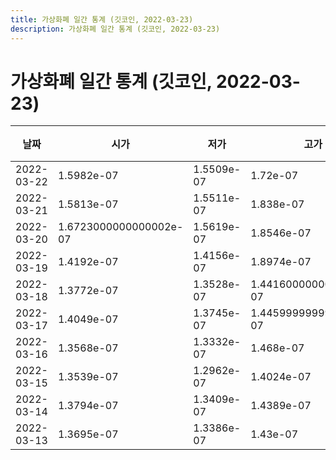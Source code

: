 ```yaml
---
title: 가상화폐 일간 통계 (깃코인, 2022-03-23)
description: 가상화폐 일간 통계 (깃코인, 2022-03-23)
---
```



가상화폐 일간 통계 (깃코인, 2022-03-23)
===

|날짜|시가|저가|고가|종가|비고|
|--|--|--|--|--|--|
|2022-03-22|1.5982e-07|1.5509e-07|1.72e-07|1.6405e-07|    |
|2022-03-21|1.5813e-07|1.5511e-07|1.838e-07|1.5983e-07|    |
|2022-03-20|1.6723000000000002e-07|1.5619e-07|1.8546e-07|1.5739e-07|    |
|2022-03-19|1.4192e-07|1.4156e-07|1.8974e-07|1.6721999999999998e-07|    |
|2022-03-18|1.3772e-07|1.3528e-07|1.4416000000000002e-07|1.4374000000000002e-07|    |
|2022-03-17|1.4049e-07|1.3745e-07|1.4459999999999998e-07|1.3772e-07|    |
|2022-03-16|1.3568e-07|1.3332e-07|1.468e-07|1.4048e-07|    |
|2022-03-15|1.3539e-07|1.2962e-07|1.4024e-07|1.353e-07|    |
|2022-03-14|1.3794e-07|1.3409e-07|1.4389e-07|1.353e-07|    |
|2022-03-13|1.3695e-07|1.3386e-07|1.43e-07|1.3794e-07|    |
